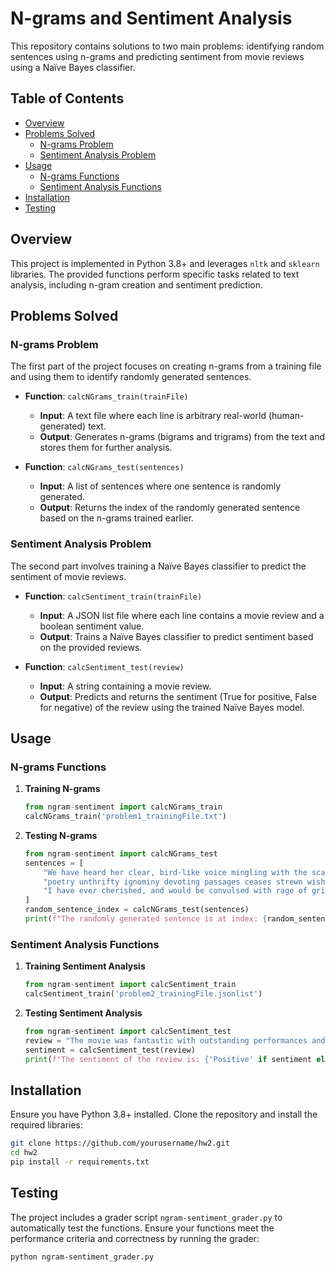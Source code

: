 # N-grams and Sentiment Analysis

This repository contains solutions to two main problems: identifying random sentences using n-grams and predicting sentiment from movie reviews using a Naïve Bayes classifier.

## Table of Contents

- [Overview](#overview)
- [Problems Solved](#problems-solved)
  - [N-grams Problem](#n-grams-problem)
  - [Sentiment Analysis Problem](#sentiment-analysis-problem)
- [Usage](#usage)
  - [N-grams Functions](#n-grams-functions)
  - [Sentiment Analysis Functions](#sentiment-analysis-functions)
- [Installation](#installation)
- [Testing](#testing)

## Overview

This project is implemented in Python 3.8+ and leverages `nltk` and `sklearn` libraries. The provided functions perform specific tasks related to text analysis, including n-gram creation and sentiment prediction.

## Problems Solved

### N-grams Problem

The first part of the project focuses on creating n-grams from a training file and using them to identify randomly generated sentences.

- **Function**: `calcNGrams_train(trainFile)`
  - **Input**: A text file where each line is arbitrary real-world (human-generated) text.
  - **Output**: Generates n-grams (bigrams and trigrams) from the text and stores them for further analysis.

- **Function**: `calcNGrams_test(sentences)`
  - **Input**: A list of sentences where one sentence is randomly generated.
  - **Output**: Returns the index of the randomly generated sentence based on the n-grams trained earlier.

### Sentiment Analysis Problem

The second part involves training a Naïve Bayes classifier to predict the sentiment of movie reviews.

- **Function**: `calcSentiment_train(trainFile)`
  - **Input**: A JSON list file where each line contains a movie review and a boolean sentiment value.
  - **Output**: Trains a Naïve Bayes classifier to predict sentiment based on the provided reviews.

- **Function**: `calcSentiment_test(review)`
  - **Input**: A string containing a movie review.
  - **Output**: Predicts and returns the sentiment (True for positive, False for negative) of the review using the trained Naïve Bayes model.

## Usage

### N-grams Functions

1. **Training N-grams**
    ```python
    from ngram-sentiment import calcNGrams_train
    calcNGrams_train('problem1_trainingFile.txt')
    ```

2. **Testing N-grams**
    ```python
    from ngram-sentiment import calcNGrams_test
    sentences = [
        "We have heard her clear, bird-like voice mingling with the scarlet symbol, and the most agreeable of his.",
        "poetry unthrifty ignominy devoting passages ceases strewn wished concerned progenitors arrangement borne sergeants express contains flowers medicine vain mahogany social",
        "I have ever cherished, and would be convulsed with rage of grief and sob out her love for her."
    ]
    random_sentence_index = calcNGrams_test(sentences)
    print(f"The randomly generated sentence is at index: {random_sentence_index}")
    ```

### Sentiment Analysis Functions

1. **Training Sentiment Analysis**
    ```python
    from ngram-sentiment import calcSentiment_train
    calcSentiment_train('problem2_trainingFile.jsonlist')
    ```

2. **Testing Sentiment Analysis**
    ```python
    from ngram-sentiment import calcSentiment_test
    review = "The movie was fantastic with outstanding performances and a thrilling plot."
    sentiment = calcSentiment_test(review)
    print(f"The sentiment of the review is: {'Positive' if sentiment else 'Negative'}")
    ```

## Installation

Ensure you have Python 3.8+ installed. Clone the repository and install the required libraries:

```bash
git clone https://github.com/yourusername/hw2.git
cd hw2
pip install -r requirements.txt
```

## Testing

The project includes a grader script `ngram-sentiment_grader.py` to automatically test the functions. Ensure your functions meet the performance criteria and correctness by running the grader:

```bash
python ngram-sentiment_grader.py
```
